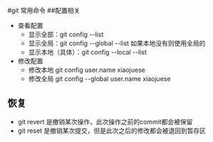 #git 常用命令
##配置相关
- 查看配置
	- 显示全部：git config  --list	
	- 显示全局：git config --global --list 如果本地没有则使用全局的
	- 显示本地（具体）：git config --local --list 
- 修改配置
	-	修改本地 git config user.name xiaojuese
	-	修改全局 git config --global user.name xiaojuese
	
## 恢复
- git revert 是撤销某次操作，此次操作之前的commit都会被保留
- git reset 是撤销某次提交，但是此次之后的修改都会被退回到暂存区